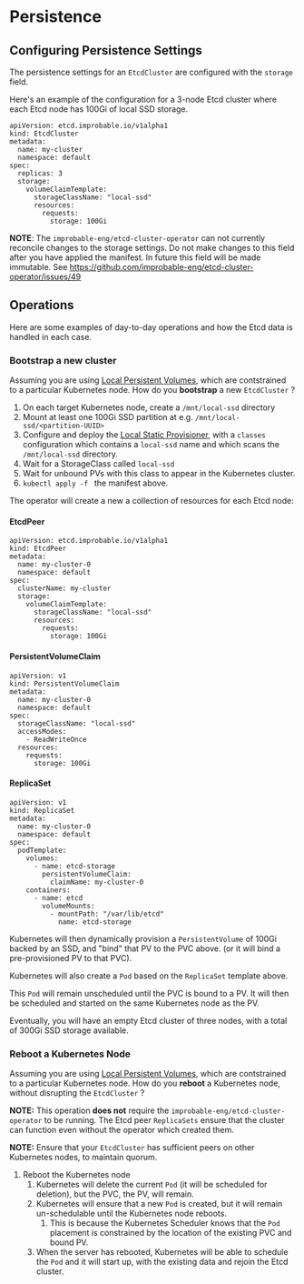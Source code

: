 # Persistence

## Configuring Persistence Settings

The persistence settings for an `EtcdCluster` are configured with the `storage` field.

Here's an example of the configuration for a 3-node Etcd cluster where each Etcd node has 100Gi of local SSD storage.

```
apiVersion: etcd.improbable.io/v1alpha1
kind: EtcdCluster
metadata:
  name: my-cluster
  namespace: default
spec:
  replicas: 3
  storage:
    volumeClaimTemplate:
      storageClassName: "local-ssd"
      resources:
        requests:
          storage: 100Gi
```

**NOTE**: The ``improbable-eng/etcd-cluster-operator`` can not currently reconcile changes to the storage settings.
Do not make changes to this field after you have applied the manifest.
In future this field will be made immutable. See https://github.com/improbable-eng/etcd-cluster-operator/issues/49

## Operations

Here are some examples of day-to-day operations and how the Etcd data is handled in each case.

### Bootstrap a new cluster

Assuming you are using [Local Persistent Volumes](https://kubernetes.io/docs/concepts/storage/volumes/#local),
which are contstrained to a particular Kubernetes node.
How do you **bootstrap** a new ``EtcdCluster`` ?

1. On each target Kubernetes node, create a `/mnt/local-ssd` directory
1. Mount at least one 100Gi SSD partition at e.g. `/mnt/local-ssd/<partition-UUID>`
1. Configure and deploy the [Local Static Provisioner](https://github.com/kubernetes-sigs/sig-storage-local-static-provisioner/blob/master/docs/getting-started.md), with a `classes` configuration which contains a `local-ssd` name and which  scans the `/mnt/local-ssd` directory.
1. Wait for a StorageClass called `local-ssd`
1. Wait for unbound PVs with this class to appear in the Kubernetes cluster.
1. `kubectl apply -f ` the manifest above.

The operator will create a new a collection of resources for each Etcd node:

#### EtcdPeer

```
apiVersion: etcd.improbable.io/v1alpha1
kind: EtcdPeer
metadata:
  name: my-cluster-0
  namespace: default
spec:
  clusterName: my-cluster
  storage:
    volumeClaimTemplate:
      storageClassName: "local-ssd"
      resources:
        requests:
          storage: 100Gi
```

#### PersistentVolumeClaim

```
apiVersion: v1
kind: PersistentVolumeClaim
metadata:
  name: my-cluster-0
  namespace: default
spec:
  storageClassName: "local-ssd"
  accessModes:
    - ReadWriteOnce
  resources:
    requests:
      storage: 100Gi
```

#### ReplicaSet

```
apiVersion: v1
kind: ReplicaSet
metadata:
  name: my-cluster-0
  namespace: default
spec:
  podTemplate:
    volumes:
      - name: etcd-storage
        persistentVolumeClaim:
          claimName: my-cluster-0
    containers:
      - name: etcd
        volumeMounts:
          - mountPath: "/var/lib/etcd"
            name: etcd-storage
```

Kubernetes will then dynamically provision a ``PersistentVolume`` of 100Gi backed by an SSD,
and "bind" that PV to the PVC above.
(or it will bind a pre-provisioned PV to that PVC).

Kubernetes will also create a ``Pod`` based on the ``ReplicaSet`` template above.

This ``Pod`` will remain unscheduled until the PVC is bound to a PV.
It will then be scheduled and started on the same Kubernetes node as the PV.

Eventually, you will have an empty Etcd cluster of three nodes, with a total of 300Gi SSD storage available.

### Reboot a Kubernetes Node

Assuming you are using [Local Persistent Volumes](https://kubernetes.io/docs/concepts/storage/volumes/#local),
which are contstrained to a particular Kubernetes node.
How do you **reboot** a Kubernetes node, without disrupting the ``EtcdCluster`` ?

**NOTE:** This operation **does not** require the `improbable-eng/etcd-cluster-operator` to be running.
The Etcd peer ``ReplicaSets`` ensure that the cluster can function even without the operator which created them.

**NOTE:** Ensure that your ``EtcdCluster`` has sufficient peers on other Kubernetes nodes, to maintain quorum.

1. Reboot the Kubernetes node
   1. Kubernetes will delete the current `Pod` (it will be scheduled for deletion), but the PVC, the PV, will remain.
   1. Kubernetes will ensure that a new ``Pod`` is created, but it will remain un-schedulable until the Kubernetes node reboots.
      1. This is because the Kubernetes Scheduler knows that the `Pod` placement is constrained
         by the location of the existing PVC and bound PV.
   1. When the server has rebooted, Kubernetes will be able to schedule the ``Pod`` and it will start up, with the existing data
      and rejoin the Etcd cluster.
